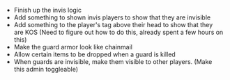 - Finish up the invis logic
- Add something to shown invis players to show that they are invisible
- Add something to the player's tag above their head to show that they are KOS (Need to figure out how to do this, already spent a few hours on this)
- Make the guard armor look like chainmail
- Allow certain items to be dropped when a guard is killed
- When guards are invisible, make them visible to other players. (Make this admin toggleable)